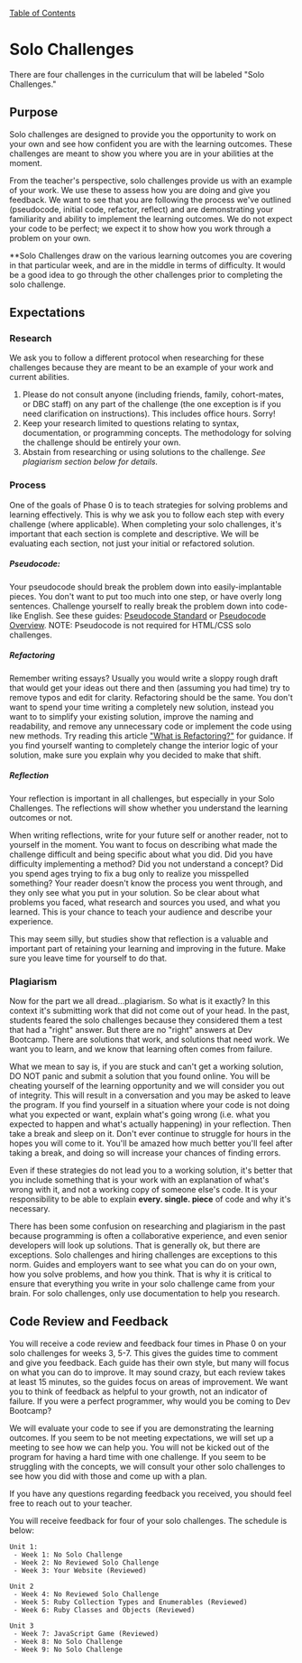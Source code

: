 [Table of Contents](README.md)

# Solo Challenges

There are four challenges in the curriculum that will be labeled "Solo Challenges."

## Purpose
Solo challenges are designed to provide you the opportunity to work on your own and see how confident you are with the learning outcomes. These challenges are meant to show you where you are in your abilities at the moment.

From the teacher's perspective, solo challenges provide us with an example of your work. We use these to assess how you are doing and give you feedback. We want to see that you are following the process we've outlined (pseudocode, initial code, refactor, reflect) and are demonstrating your familiarity and ability to implement the learning outcomes. We do not expect your code to be perfect; we expect it to show how you work through a problem on your own.

**Solo Challenges draw on the various learning outcomes you are covering in that particular week, and are in the middle in terms of difficulty. It would be a good idea to go through the other challenges prior to completing the solo challenge.

## Expectations
### Research
We ask you to follow a different protocol when researching for these challenges because they are meant to be an example of your work and current abilities.

1. Please do not consult anyone (including friends, family, cohort-mates, or DBC staff) on any part of the challenge (the one exception is if you need clarification on instructions). This includes office hours. Sorry!
2. Keep your research limited to questions relating to syntax, documentation, or programming concepts. The methodology for solving the challenge should be entirely your own.
3. Abstain from researching or using solutions to the challenge. *See plagiarism section below for details.*

### Process
One of the goals of Phase 0 is to teach strategies for solving problems and learning effectively. This is why we ask you to follow each step with every challenge (where applicable). When completing your solo challenges, it's important that each section is complete and descriptive. We will be evaluating each section, not just your initial or refactored solution.

##### Pseudocode:
Your pseudocode should break the problem down into easily-implantable pieces. You don't want to put too much into one step, or have overly long sentences. Challenge yourself to really break the problem down into code-like English. See these guides: [Pseudocode Standard](http://users.csc.calpoly.edu/~jdalbey/SWE/pdl_std.html) or [Pseudocode Overview](http://www.cs.cornell.edu/Courses/cs482/2003su/handouts/pseudocode.pdf). NOTE: Pseudocode is not required for HTML/CSS solo challenges.

##### Refactoring
Remember writing essays? Usually you would write a sloppy rough draft that would get your ideas out there and then (assuming you had time) try to remove typos and edit for clarity. Refactoring should be the same. You don't want to spend your time writing a completely new solution, instead you want to to simplify your existing solution, improve the naming and readability, and remove any unnecessary code or implement the code using new methods. Try reading this article  ["What is Refactoring?"](http://c2.com/cgi/wiki?WhatIsRefactoring) for guidance. If you find yourself wanting to completely change the interior logic of your solution, make sure you explain why you decided to make that shift.

##### Reflection
Your reflection is important in all challenges, but especially in your Solo Challenges. The reflections will show whether you understand the learning outcomes or not.

When writing reflections, write for your future self or another reader, not to yourself in the moment. You want to focus on describing what made the challenge difficult and being specific about what you did. Did you have difficulty implementing a method? Did you not understand a concept? Did you spend ages trying to fix a bug only to realize you misspelled something? Your reader doesn't know the process you went through, and they only see what you put in your solution. So be clear about what problems you faced, what research and sources you used, and what you learned. This is your chance to teach your audience and describe your experience.

This may seem silly, but studies show that reflection is a valuable and important part of retaining your learning and improving in the future. Make sure you leave time for yourself to do that.

### Plagiarism
Now for the part we all dread...plagiarism. So what is it exactly? In this context it's submitting work that did not come out of your head. In the past, students feared the solo challenges because they considered them a test that had a "right" answer. But there are no "right" answers at Dev Bootcamp. There are solutions that work, and solutions that need work. We want you to learn, and we know that learning often comes from failure.

What we mean to say is, if you are stuck and can't get a working solution, DO NOT panic and submit a solution that you found online. You will be cheating yourself of the learning opportunity and we will consider you out of integrity. This will result in a conversation and you may be asked to leave the program. If you find yourself in a situation where your code is not doing what you expected or want, explain what's going wrong (i.e. what you expected to happen and what's actually happening) in your reflection. Then take a break and sleep on it. Don't ever continue to struggle for hours in the hopes you will come to it. You'll be amazed how much better you'll feel after taking a break, and doing so will increase your chances of finding errors.

Even if these strategies do not lead you to a working solution, it's better that you include something that is your work with an explanation of what's wrong with it, and not a working copy of someone else's code. It is your responsibility to be able to explain **every. single. piece** of code and why it's necessary.

There has been some confusion on researching and plagiarism in the past because programming is often a collaborative experience, and even senior developers will look up solutions. That is generally ok, but there are exceptions. Solo challenges and hiring challenges are exceptions to this norm. Guides and employers want to see what you can do on your own, how you solve problems, and how you think. That is why it is critical to ensure that everything you write in your solo challenge came from your brain. For solo challenges, only use documentation to help you research.

## Code Review and Feedback

You will receive a code review and feedback four times in Phase 0 on your solo challenges for weeks 3, 5-7. This gives the guides time to comment and give you feedback. Each guide has their own style, but many will focus on what you can do to improve. It may sound crazy, but each review takes at least 15 minutes, so the guides focus on areas of improvement. We want you to think of feedback as helpful to your growth, not an indicator of failure. If you were a perfect programmer, why would you be coming to Dev Bootcamp?

We will evaluate your code to see if you are demonstrating the learning outcomes. If you seem to be not meeting expectations, we will set up a meeting to see how we can help you. You will not be kicked out of the program for having a hard time with one challenge. If you seem to be struggling with the concepts, we will consult your other solo challenges to see how you did with those and come up with a plan.

If you have any questions regarding feedback you received, you should feel free to reach out to your teacher.

You will receive feedback for four of your solo challenges. The schedule is below:

    Unit 1:
     - Week 1: No Solo Challenge
     - Week 2: No Reviewed Solo Challenge
     - Week 3: Your Website (Reviewed)

    Unit 2
     - Week 4: No Reviewed Solo Challenge
     - Week 5: Ruby Collection Types and Enumerables (Reviewed)
     - Week 6: Ruby Classes and Objects (Reviewed)

    Unit 3
     - Week 7: JavaScript Game (Reviewed)
     - Week 8: No Solo Challenge
     - Week 9: No Solo Challenge
